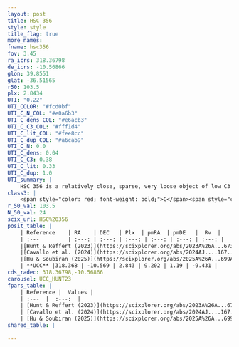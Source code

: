 ```yaml
---
layout: post
title: HSC 356
style: style
title_flag: true
more_names: 
fname: hsc356
fov: 3.45
ra_icrs: 318.36798
de_icrs: -10.56866
glon: 39.8551
glat: -36.51565
r50: 103.5
plx: 2.8434
UTI: "0.22"
UTI_COLOR: "#fcd0bf"
UTI_C_N_COL: "#e0a6b3"
UTI_C_dens_COL: "#e6acb3"
UTI_C_C3_COL: "#fff1d4"
UTI_C_lit_COL: "#fee8cc"
UTI_C_dup_COL: "#a6cab9"
UTI_C_N: 0.0
UTI_C_dens: 0.04
UTI_C_C3: 0.38
UTI_C_lit: 0.33
UTI_C_dup: 1.0
UTI_summary: |
    HSC 356 is a relatively close, sparse, very loose object of low C3 quality. It was recently reported in the literature.<br><br><span style="color: #99180f; font-weight: bold;">Warning: </span>contains less than 25 stars with <i>P>0.5</i> estimated.
class3: |
    <span style="color: red; font-weight: bold;">C</span><span style="color: #FFC300; font-weight: bold;">B</span>
r_50_val: 103.5
N_50_val: 24
scix_url: HSC%20356
posit_table: |
    | Reference    | RA    | DEC   | Plx  | pmRA  | pmDE   |  Rv  |
    | :---         | :---: | :---: | :---: | :---: | :---: | :---: |
    |[Hunt & Reffert (2023)](https://scixplorer.org/abs/2023A%26A...673A.114H) | 318.991 | -11.015 | 2.864 | 9.203 | 1.153 | -8.548 |
    |[Cavallo et al. (2024)](https://scixplorer.org/abs/2024AJ....167...12C) | 318.52 | -10.387 | 2.874 | -- | -- | -- |
    |[Hu & Soubiran (2025)](https://scixplorer.org/abs/2025A%26A...699A.246H) | 318.52 | -10.387 | -- | -- | -- | -- |
    | **UCC** |318.368 | -10.569 | 2.843 | 9.202 | 1.19 | -9.431 | 
cds_radec: 318.36798,-10.56866
carousel: UCC_HUNT23
fpars_table: |
    | Reference |  Values |
    | :---  |  :---:  |
    | [Hunt & Reffert (2023)](https://scixplorer.org/abs/2023A%26A...673A.114H) | `AV50=0.261, diffAV50=0.382, MOD50=7.622, logAge50=9.59` |
    | [Cavallo et al. (2024)](https://scixplorer.org/abs/2024AJ....167...12C) | `AV50=0.24, dMod50=7.79, logAge50=9.31, [Fe/H]50=0.24` |
    | [Hu & Soubiran (2025)](https://scixplorer.org/abs/2025A%26A...699A.246H) | `MA22=-0.42, MA23f=-0.19, MZ23=-0.15, MK24=-0.13, MF24=-0.2` |
shared_table: |
    
---
```

